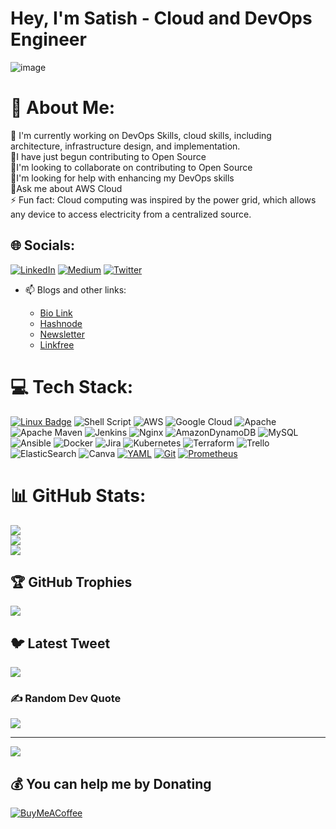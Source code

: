 # Hey, I'm Satish - Cloud and DevOps Engineer

 ![image](https://user-images.githubusercontent.com/40925459/222373338-aa22c454-6491-439f-b08b-061331158167.png)

# 💫 About Me:

🔭 I'm currently working on DevOps Skills, cloud skills, including architecture, infrastructure design, and implementation.<br>🌱I have just begun contributing to Open Source<br>🌱I'm looking to collaborate on contributing to Open Source<br>🌱I'm looking for help with enhancing my DevOps skills<br>🌱Ask me about AWS Cloud<br>⚡ Fun fact: Cloud computing was inspired by the power grid, which allows any device to access electricity from a centralized source.


## 🌐 Socials:
[![LinkedIn](https://img.shields.io/badge/LinkedIn-%230077B5.svg?logo=linkedin&logoColor=white)](https://linkedin.com/in/SatishSutar) [![Medium](https://img.shields.io/badge/Medium-12100E?logo=medium&logoColor=white)](https://medium.com/@CloudDevOpsEngineer) [![Twitter](https://img.shields.io/badge/Twitter-%231DA1F2.svg?logo=Twitter&logoColor=white)](https://twitter.com/SGSMaven) 

- 📫 Blogs and other links:

  - [Bio Link](https://bio.link/satishsutar)     
  - [Hashnode](https://hashnode.com/@Satish-S)
  - [Newsletter](https://cloud101-newsletter-09c659.beehiiv.com/)
  - [Linkfree](https://linkfree.eddiehub.io/BSatishSutar)

# 💻 Tech Stack:
[![Linux Badge](https://img.shields.io/badge/-Linux-1793D1?style=flat-square&logo=Linux&logoColor=white)](https://www.linux.org/)
![Shell Script](https://img.shields.io/badge/shell_script-%23121011.svg?style=for-the-badge&logo=gnu-bash&logoColor=white) ![AWS](https://img.shields.io/badge/AWS-%23FF9900.svg?style=for-the-badge&logo=amazon-aws&logoColor=white) ![Google Cloud](https://img.shields.io/badge/Google%20Cloud-%234285F4.svg?style=for-the-badge&logo=google-cloud&logoColor=white) ![Apache](https://img.shields.io/badge/apache-%23D42029.svg?style=for-the-badge&logo=apache&logoColor=white) ![Apache Maven](https://img.shields.io/badge/Apache%20Maven-C71A36?style=for-the-badge&logo=Apache%20Maven&logoColor=white) ![Jenkins](https://img.shields.io/badge/jenkins-%232C5263.svg?style=for-the-badge&logo=jenkins&logoColor=white) ![Nginx](https://img.shields.io/badge/nginx-%23009639.svg?style=for-the-badge&logo=nginx&logoColor=white) ![AmazonDynamoDB](https://img.shields.io/badge/Amazon%20DynamoDB-4053D6?style=for-the-badge&logo=Amazon%20DynamoDB&logoColor=white) ![MySQL](https://img.shields.io/badge/mysql-%2300f.svg?style=for-the-badge&logo=mysql&logoColor=white) ![Ansible](https://img.shields.io/badge/ansible-%231A1918.svg?style=for-the-badge&logo=ansible&logoColor=white) ![Docker](https://img.shields.io/badge/docker-%230db7ed.svg?style=for-the-badge&logo=docker&logoColor=white) ![Jira](https://img.shields.io/badge/jira-%230A0FFF.svg?style=for-the-badge&logo=jira&logoColor=white) ![Kubernetes](https://img.shields.io/badge/kubernetes-%23326ce5.svg?style=for-the-badge&logo=kubernetes&logoColor=white) ![Terraform](https://img.shields.io/badge/terraform-%235835CC.svg?style=for-the-badge&logo=terraform&logoColor=white) ![Trello](https://img.shields.io/badge/Trello-%23026AA7.svg?style=for-the-badge&logo=Trello&logoColor=white) ![ElasticSearch](https://img.shields.io/badge/-ElasticSearch-005571?style=for-the-badge&logo=elasticsearch) ![Canva](https://img.shields.io/badge/Canva-%2300C4CC.svg?style=for-the-badge&logo=Canva&logoColor=white)
[![YAML](https://img.shields.io/badge/-YAML-000000?style=flat-square&logo=yaml&logoColor=white)](https://yaml.org/)
[![Git](https://img.shields.io/badge/-Git-F05032?style=flat-square&logo=git&logoColor=white)](https://git-scm.com/)
[![Prometheus](https://img.shields.io/badge/-Prometheus-E6522C?style=flat-square&logo=prometheus&logoColor=white)](https://prometheus.io/)



# 📊 GitHub Stats:
![](https://github-readme-stats.vercel.app/api?username=BSatishSutar&theme=dark&hide_border=false&include_all_commits=true&count_private=true)<br/>
![](https://github-readme-streak-stats.herokuapp.com/?user=BSatishSutar&theme=dark&hide_border=false)<br/>
![](https://github-readme-stats.vercel.app/api/top-langs/?username=BSatishSutar&theme=dark&hide_border=false&include_all_commits=true&count_private=true&layout=compact)

## 🏆 GitHub Trophies
![](https://github-profile-trophy.vercel.app/?username=BSatishSutar&theme=radical&no-frame=false&no-bg=true&margin-w=4)

## 🐦 Latest Tweet
[![](https://gtce.itsvg.in/api?username=SGSMaven)](https://github.com/VishwaGauravIn/github-twitter-card-embed)

### ✍️ Random Dev Quote
![](https://quotes-github-readme.vercel.app/api?type=horizontal&theme=radical)

---
[![](https://visitcount.itsvg.in/api?id=BSatishSutar&icon=0&color=0)](https://visitcount.itsvg.in)

  ## 💰 You can help me by Donating
  [![BuyMeACoffee](https://img.shields.io/badge/Buy%20Me%20a%20Coffee-ffdd00?style=for-the-badge&logo=buy-me-a-coffee&logoColor=black)](https://buymeacoffee.com/https://www.buymeacoffee.com/satishsutar) 

  
<!-- Proudly created with GPRM ( https://gprm.itsvg.in ) -->

